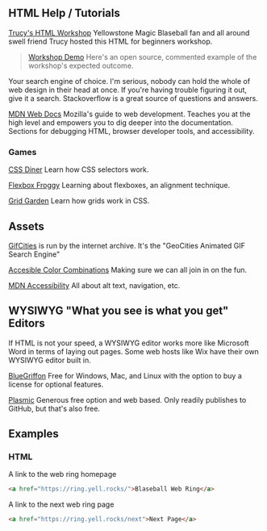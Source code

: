 ## HTML Help / Tutorials

[Trucy's HTML Workshop](https://www.youtube.com/watch?v=hnoB2sJtyOA) Yellowstone Magic Blaseball fan and all around swell friend Trucy hosted this HTML for beginners workshop.

> [Workshop Demo](https://bearsdotzone.github.io/trucy-workshop-1/) Here's an open source, commented example of the workshop's expected outcome.

Your search engine of choice. I'm serious, nobody can hold the whole of web design in their head at once. If you're having trouble figuring it out, give it a search. Stackoverflow is a great source of questions and answers.

[MDN Web Docs](https://developer.mozilla.org/en-US/docs/Learn) Mozilla's guide to web development. Teaches you at the high level and empowers you to dig deeper into the documentation. Sections for debugging HTML, browser developer tools, and accessibility.

### Games

[CSS Diner](https://flukeout.github.io/) Learn how CSS selectors work.

[Flexbox Froggy](http://flexboxfroggy.com/) Learning about flexboxes, an alignment technique.

[Grid Garden](https://cssgridgarden.com/) Learn how grids work in CSS.

## Assets

[GifCities](https://gifcities.org/) is run by the internet archive. It's the "GeoCities Animated GIF Search Engine"

[Accesible Color Combinations](http://colorsafe.co/) Making sure we can all join in on the fun.

[MDN Accessibility](https://developer.mozilla.org/en-US/docs/Learn/Accessibility) All about alt text, navigation, etc.

## WYSIWYG "What you see is what you get" Editors

If HTML is not your speed, a WYSIWYG editor works more like Microsoft Word in terms of laying out pages. Some web hosts like Wix have their own WYSIWYG editor built in.

[BlueGriffon](http://bluegriffon.org) Free for Windows, Mac, and Linux with the option to buy a license for optional features.

[Plasmic](https://www.plasmic.app/) Generous free option and web based. Only readily publishes to GitHub, but that's also free.

## Examples

### HTML

A link to the web ring homepage

```html
<a href="https://ring.yell.rocks/">Blaseball Web Ring</a>
```

A link to the next web ring page

```html
<a href="https://ring.yell.rocks/next">Next Page</a>
```
